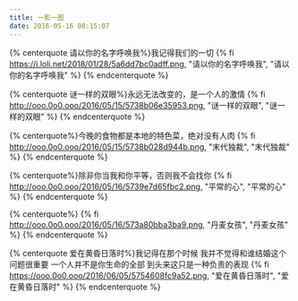 ```yaml
---
title: 一影一图
date: 2016-05-16 00:15:07
---
```


{% centerquote 请以你的名字呼唤我%}我记得我们的一切
{% fi https://i.loli.net/2018/01/28/5a6dd7bc0adff.png, "请以你的名字呼唤我", "请以你的名字呼唤我" %}
{% endcenterquote %}

{% centerquote 谜一样的双眼%}永远无法改变的，是一个人的激情
{% fi http://ooo.0o0.ooo/2016/05/15/5738b06e35953.png, "谜一样的双眼", "谜一样的双眼" %}
{% endcenterquote %}


{% centerquote%}今晚的食物都是本地的特色菜，绝对没有人肉
{% fi http://ooo.0o0.ooo/2016/05/15/5738b028d944b.png, "末代独裁", "末代独裁" %}
{% endcenterquote %}

{% centerquote%}除非你当我和你平等，否则我不会找你
{% fi http://ooo.0o0.ooo/2016/05/16/5739e7d65fbc2.png, "平常的心", "平常的心" %}
{% endcenterquote %}

{% centerquote%}
{% fi http://ooo.0o0.ooo/2016/05/16/573a80bba3ba9.png, "丹麦女孩", "丹麦女孩" %}
{% endcenterquote %}

{% centerquote 爱在黄昏日落时%}我记得在那个时候 我并不觉得和谁结婚这个问题很重要 一个人并不是你生命的全部 到头来这只是一种负责的表现
{% fi https://ooo.0o0.ooo/2016/06/05/5754608fc9a52.png, "爱在黄昏日落时", "爱在黄昏日落时" %}
{% endcenterquote %}